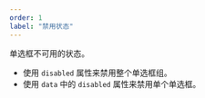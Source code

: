 ```yaml
---
order: 1
label: "禁用状态"
---
```


单选框不可用的状态。

-   使用 `disabled` 属性来禁用整个单选框组。
-   使用 `data` 中的 `disabled` 属性来禁用单个单选框。
